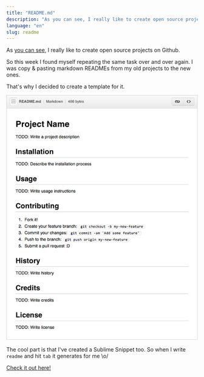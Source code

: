 ```yaml
---
title: "README.md"
description: "As you can see, I really like to create open source projects on Github. So this week I found myself repeating the same task over and over again. I was copy & pasting markdown READMEs from my old projects to the new ones."
language: "en"
slug: readme
---
```


As [you can see](/most-active-contributors-on-github/), I really like to create open source projects on Github.

So this week I found myself repeating the same task over and over again. I was copy & pasting markdown READMEs from my old projects to the new ones.

That's why I decided to create a template for it.

<!-- more -->

![README](/img/posts/readme.jpg)

The cool part is that I've created a Sublime Snippet too. So when I write `readme` and hit `tab` it generates for me \o/

[Check it out here!](https://gist.github.com/4526327)